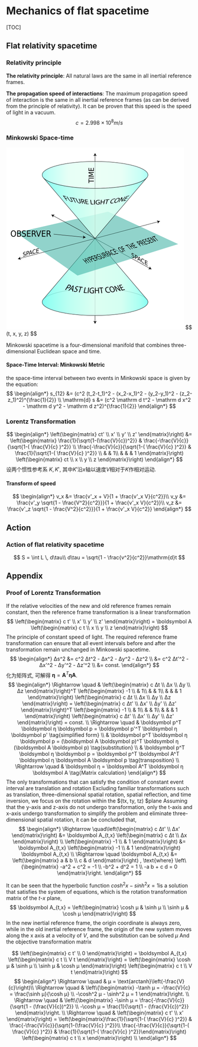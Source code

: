 # Mechanics of flat spacetime

[TOC]

## Flat relativity spacetime

### Relativity principle

**The relativity principle**: All natural laws are the same in all inertial reference frames.

**The propagation speed of interactions**: The maximum propagation speed of interaction is the same in all inertial reference frames (as can be derived from the principle of relativity). It can be proven that this speed is the speed of light in a vacuum.
$$
c = 2.998 × 10^8 m/s
$$

### Minkowski Space-time

<img src="./assets/World_line.svg" alt="World_line" style="zoom: 50%;" />
$$
(t, x, y, z)
$$

Minkowski spacetime is a four-dimensional manifold that combines three-dimensional Euclidean space and time. 

#### Space-Time Interval: Minkowski Metric

the space-time interval between two events in Minkowski space is given by the equation:
$$
\begin{align*}
  s_{12} &= (c^2 (t_2-t_1)^2 - (x_2-x_1)^2 - (y_2-y_1)^2 - (z_2-z_1)^2)^{\frac{1}{2}}  \\
  \mathrm{d} s &= (c^2 \mathrm d t^2 - \mathrm d x^2 - \mathrm d y^2 - \mathrm d z^2)^{\frac{1}{2}}
\end{align*}
$$


### Lorentz Transformation

$$
\begin{align*}
    \left(\begin{matrix} ct' \\ x' \\ y' \\ z' \end{matrix}\right) &= \left(\begin{matrix} 
    \frac{1}{\sqrt{1-(\frac{V}{c})^2}} & \frac{-\frac{V}{c}}{\sqrt{1-( \frac{V}{c} )^2}}  \\
    \frac{-\frac{V}{c}}{\sqrt{1-( \frac{V}{c} )^2}} & \frac{1}{\sqrt{1-( \frac{V}{c} )^2}} \\
    & & 1\\ & & & 1 \end{matrix}\right)   \left(\begin{matrix} ct \\ x \\ y \\ z \end{matrix}\right)
  \end{align*}
$$
  设两个惯性参考系 $K, K'$, 其中$K'$沿$x$轴以速度$V$相对于$K$作相对运动.

#### Transform of speed
$$
\begin{align*}
v_x &= \frac{v'_x + V}{1 + \frac{v'_x V}{c^2}}\\
v_y &= \frac{v'_y \sqrt{1 - \frac{V^2}{c^2}}}{1 + \frac{v'_x V}{c^2}}\\
v_z &= \frac{v'_z \sqrt{1 - \frac{V^2}{c^2}}}{1 + \frac{v'_x V}{c^2}}
\end{align*}
$$

## Action

### Action of flat relativity spacetime

$$
S = \int L \, d\tau\\
d\tau = \sqrt{1 - \frac{v^2}{c^2}}\mathrm{d}t
$$


## Appendix

### Proof of Lorentz Transformation

If the relative velocities of the new and old reference frames remain constant, then the reference frame transformation is a linear transformation
$$
\left(\begin{matrix} c t' \\ x' \\ y' \\ z' \end{matrix}\right) = \boldsymbol A   \left(\begin{matrix} c t \\ x \\ y \\ z \end{matrix}\right)
$$
The principle of constant speed of light. The required reference frame transformation can ensure that all event intervals before and after the transformation remain unchanged in Minkowski spacetime.
$$
\begin{align*}
Δs^2 &= c^2 Δt^2 - Δx^2 - Δy^2 - Δz^2 \\
    &= c^2 Δt'^2 - Δx'^2 - Δy'^2 - Δz'^2  \\
    &= const.
\end{align*}
$$
化为矩阵式, 可解得 $\boldsymbol η = \boldsymbol A^T \boldsymbol η \boldsymbol A$.
$$
\begin{align*}
\Rightarrow \quad &   \left(\begin{matrix} c Δt \\ Δx \\ Δy \\ Δz \end{matrix}\right)^T   \left(\begin{matrix} -1 \\ & 1\\ & & 1\\ & & & 1 \end{matrix}\right)   \left(\begin{matrix} c Δt \\ Δx \\ Δy \\ Δz \end{matrix}\right) =   \left(\begin{matrix} c Δt' \\ Δx' \\ Δy' \\ Δz' \end{matrix}\right)^T   \left(\begin{matrix} -1 \\ & 1\\ & & 1\\ & & & 1 \end{matrix}\right)   \left(\begin{matrix} c Δt' \\ Δx' \\ Δy' \\ Δz' \end{matrix}\right) = const.  \\
\Rightarrow \quad & \boldsymbol p^T \boldsymbol η \boldsymbol p = \boldsymbol p'^T \boldsymbol η \boldsymbol p'  \tag{simplified form}  \\
    & \boldsymbol p^T \boldsymbol η \boldsymbol p = (\boldsymbol A \boldsymbol p)^T \boldsymbol η (\boldsymbol A \boldsymbol p)  \tag{substitution}  \\
    & \boldsymbol p^T \boldsymbol η \boldsymbol p = \boldsymbol p^T \boldsymbol A^T \boldsymbol η \boldsymbol A \boldsymbol p  \tag{transposition}  \\
\Rightarrow \quad & \boldsymbol η = \boldsymbol A^T \boldsymbol η \boldsymbol A  \tag{Matrix calculation}
\end{align*}
$$
The only transformations that can satisfy the condition of constant event interval are translation and rotation Excluding familiar transformations such as translation, three-dimensional spatial rotation, spatial reflection, and time inversion, we focus on the rotation within the $(tx, ty, tz) $plane Assuming that the y-axis and z-axis do not undergo transformation, only the t-axis and x-axis undergo transformation to simplify the problem and eliminate three-dimensional spatial rotation, it can be concluded that,
$$
\begin{align*}
\Rightarrow \quad\left(\begin{matrix} c Δt' \\ Δx' \end{matrix}\right) &= \boldsymbol A_{t,x}   \left(\begin{matrix} c Δt \\ Δx \end{matrix}\right)  \\
\left(\begin{matrix} -1 \\ & 1 \end{matrix}\right) &= \boldsymbol A_{t,x}   \left(\begin{matrix} -1 \\ & 1 \end{matrix}\right) \boldsymbol A_{t,x}  \\
\Rightarrow \quad \boldsymbol A_{t,x} &= \left(\begin{matrix} a & b \\ c & d \end{matrix}\right) , \text{where} \left\{\begin{matrix}
    -a^2 + c^2 = -1  \\
    -b^2 + d^2 =  1  \\
    -a b + c d =  0
    \end{matrix}\right.
\end{align*}
$$

It can be seen that the hyperbolic function $cosh ^ 2 x - sinh ^ 2 x=1$is a solution that satisfies the system of equations, which is the rotation transformation matrix of the $t$-$x$ plane,
$$
\boldsymbol A_{t,x} =   \left(\begin{matrix} \cosh μ & \sinh μ \\ \sinh μ & \cosh μ \end{matrix}\right)
$$
In the new inertial reference frame, the origin coordinate is always zero, while in the old inertial reference frame, the origin of the new system moves along the x axis at a velocity of $V$, and the substitution can be solved $μ$ And the objective transformation matrix

$$
\left(\begin{matrix} c t' \\ 0 \end{matrix}\right) = \boldsymbol A_{t,x} \left(\begin{matrix} c t \\ V t \end{matrix}\right) =   \left(\begin{matrix} \cosh μ & \sinh μ \\ \sinh μ & \cosh μ \end{matrix}\right)   \left(\begin{matrix} c t \\ V t \end{matrix}\right)
$$
$$
\begin{align*}
\Rightarrow \quad  & μ = \text{arctanh}\left(-\frac{V}{c}\right)\\
\Rightarrow \quad  & \left\{\begin{matrix}
-\tanh μ = -\frac{V}{c} = \frac{\sinh μ}{\cosh μ}  \\
-\cosh^2 μ - \sinh^2 μ = 1
\end{matrix}\right.  \\
\Rightarrow \quad  & \left\{\begin{matrix}
-\sinh μ = \frac{-\frac{V}{c}}{\sqrt{1 - (\frac{V}{c})^2}}  \\
-\cosh μ = \frac{1}{\sqrt{1 - (\frac{V}{c})^2}}
\end{matrix}\right.  \\
\Rightarrow \quad  &   \left(\begin{matrix} c t' \\ x' \end{matrix}\right) =   \left(\begin{matrix}\frac{1}{\sqrt{1-( \frac{V}{c} )^2}} & \frac{-\frac{V}{c}}{\sqrt{1-(\frac{V}{c} )^2}}\\ \frac{-\frac{V}{c}}{\sqrt{1-( \frac{V}{c} )^2}} & \frac{1}{\sqrt{1-( \frac{V}{c} )^2}}\end{matrix}\right)   \left(\begin{matrix} c t \\ x \end{matrix}\right)  \\
\end{align*}
$$

